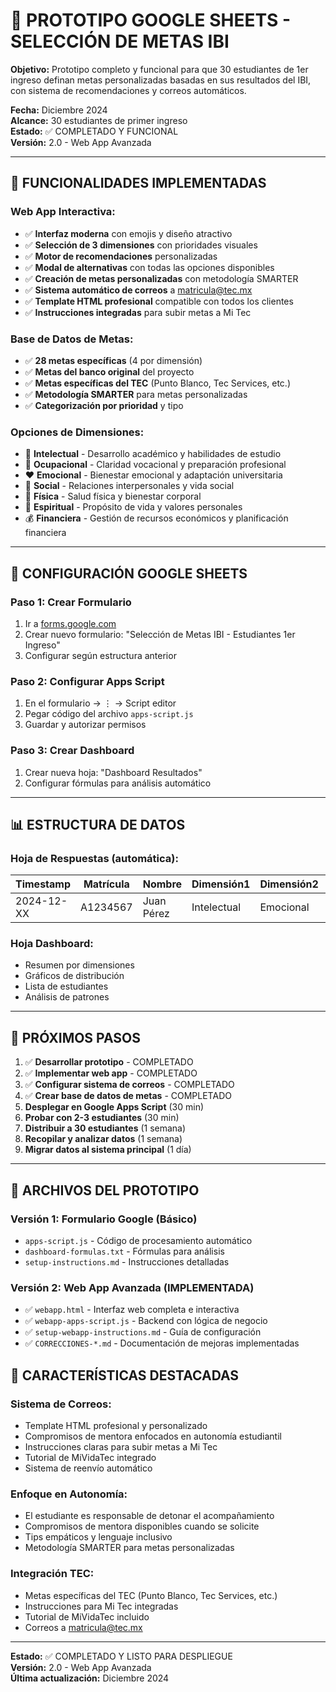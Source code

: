 # 🎯 PROTOTIPO GOOGLE SHEETS - SELECCIÓN DE METAS IBI

**Objetivo:** Prototipo completo y funcional para que 30 estudiantes de 1er ingreso definan metas personalizadas basadas en sus resultados del IBI, con sistema de recomendaciones y correos automáticos.

**Fecha:** Diciembre 2024  
**Alcance:** 30 estudiantes de primer ingreso  
**Estado:** ✅ COMPLETADO Y FUNCIONAL  
**Versión:** 2.0 - Web App Avanzada

---

## 🎯 FUNCIONALIDADES IMPLEMENTADAS

### **Web App Interactiva:**
- ✅ **Interfaz moderna** con emojis y diseño atractivo
- ✅ **Selección de 3 dimensiones** con prioridades visuales
- ✅ **Motor de recomendaciones** personalizadas
- ✅ **Modal de alternativas** con todas las opciones disponibles
- ✅ **Creación de metas personalizadas** con metodología SMARTER
- ✅ **Sistema automático de correos** a matricula@tec.mx
- ✅ **Template HTML profesional** compatible con todos los clientes
- ✅ **Instrucciones integradas** para subir metas a Mi Tec

### **Base de Datos de Metas:**
- ✅ **28 metas específicas** (4 por dimensión)
- ✅ **Metas del banco original** del proyecto
- ✅ **Metas específicas del TEC** (Punto Blanco, Tec Services, etc.)
- ✅ **Metodología SMARTER** para metas personalizadas
- ✅ **Categorización por prioridad** y tipo

### **Opciones de Dimensiones:**
- 🧠 **Intelectual** - Desarrollo académico y habilidades de estudio
- 💼 **Ocupacional** - Claridad vocacional y preparación profesional  
- ❤️ **Emocional** - Bienestar emocional y adaptación universitaria
- 👥 **Social** - Relaciones interpersonales y vida social
- 💪 **Física** - Salud física y bienestar corporal
- 🙏 **Espiritual** - Propósito de vida y valores personales
- 💰 **Financiera** - Gestión de recursos económicos y planificación financiera

---

## 🔧 CONFIGURACIÓN GOOGLE SHEETS

### **Paso 1: Crear Formulario**
1. Ir a [forms.google.com](https://forms.google.com)
2. Crear nuevo formulario: "Selección de Metas IBI - Estudiantes 1er Ingreso"
3. Configurar según estructura anterior

### **Paso 2: Configurar Apps Script**
1. En el formulario → ⋮ → Script editor
2. Pegar código del archivo `apps-script.js`
3. Guardar y autorizar permisos

### **Paso 3: Crear Dashboard**
1. Crear nueva hoja: "Dashboard Resultados"
2. Configurar fórmulas para análisis automático

---

## 📊 ESTRUCTURA DE DATOS

### **Hoja de Respuestas (automática):**
| Timestamp | Matrícula | Nombre | Dimensión1 | Dimensión2 | Dimensión3 | Comentarios |
|-----------|-----------|--------|------------|------------|------------|-------------|
| 2024-12-XX | A1234567 | Juan Pérez | Intelectual | Emocional | Social | ... |

### **Hoja Dashboard:**
- Resumen por dimensiones
- Gráficos de distribución
- Lista de estudiantes
- Análisis de patrones

---

## 🚀 PRÓXIMOS PASOS

1. ✅ **Desarrollar prototipo** - COMPLETADO
2. ✅ **Implementar web app** - COMPLETADO
3. ✅ **Configurar sistema de correos** - COMPLETADO
4. ✅ **Crear base de datos de metas** - COMPLETADO
5. **Desplegar en Google Apps Script** (30 min)
6. **Probar con 2-3 estudiantes** (30 min)
7. **Distribuir a 30 estudiantes** (1 semana)
8. **Recopilar y analizar datos** (1 semana)
9. **Migrar datos al sistema principal** (1 día)

---

## 📁 ARCHIVOS DEL PROTOTIPO

### **Versión 1: Formulario Google (Básico)**
- `apps-script.js` - Código de procesamiento automático
- `dashboard-formulas.txt` - Fórmulas para análisis
- `setup-instructions.md` - Instrucciones detalladas

### **Versión 2: Web App Avanzada (IMPLEMENTADA)**
- ✅ `webapp.html` - Interfaz web completa e interactiva
- ✅ `webapp-apps-script.js` - Backend con lógica de negocio
- ✅ `setup-webapp-instructions.md` - Guía de configuración
- ✅ `CORRECCIONES-*.md` - Documentación de mejoras implementadas

## 🎯 CARACTERÍSTICAS DESTACADAS

### **Sistema de Correos:**
- Template HTML profesional y personalizado
- Compromisos de mentora enfocados en autonomía estudiantil
- Instrucciones claras para subir metas a Mi Tec
- Tutorial de MiVidaTec integrado
- Sistema de reenvío automático

### **Enfoque en Autonomía:**
- El estudiante es responsable de detonar el acompañamiento
- Compromisos de mentora disponibles cuando se solicite
- Tips empáticos y lenguaje inclusivo
- Metodología SMARTER para metas personalizadas

### **Integración TEC:**
- Metas específicas del TEC (Punto Blanco, Tec Services, etc.)
- Instrucciones para Mi Tec integradas
- Tutorial de MiVidaTec incluido
- Correos a matricula@tec.mx

---

**Estado:** ✅ COMPLETADO Y LISTO PARA DESPLIEGUE  
**Versión:** 2.0 - Web App Avanzada  
**Última actualización:** Diciembre 2024
